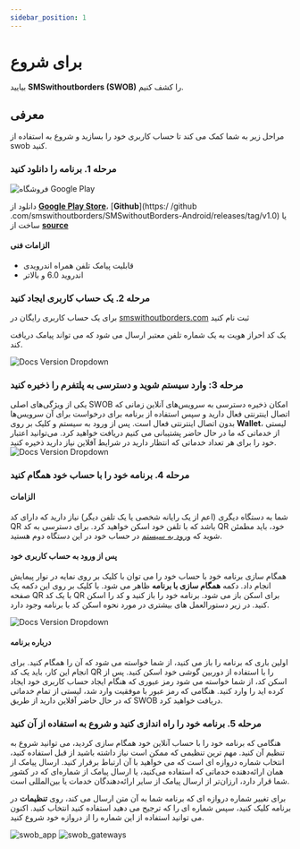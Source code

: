 ```yaml
---
sidebar_position: 1
---
```


# برای شروع

بیایید **SMSwithoutborders (SWOB)** را کشف کنیم.

## معرفی

مراحل زیر به شما کمک می کند تا حساب کاربری خود را بسازید و شروع به استفاده از swob کنید.

### مرحله 1. برنامه را دانلود کنید

![فروشگاه Google Play](/img/swob_on_playstore.png)

دانلود از [**Google Play Store**](https://play.google.com/store/apps/details?id=com.afkanerd.sw0b)، [**Github**](https:/ /github .com/smswithoutborders/SMSwithoutBorders-Android/releases/tag/v1.0) یا ساخت از [**source**](https://github.com/smswithoutborders/SMSwithoutBorders-Android)

#### الزامات فنی

- قابلیت پیامک تلفن همراه اندرویدی
- اندروید 6.0 و بالاتر

### مرحله 2. یک حساب کاربری ایجاد کنید

برای یک حساب کاربری رایگان در [smswithoutborders.com](https://smswithoutborders.com/sign-up) ثبت نام کنید

یک کد احراز هویت به یک شماره تلفن معتبر ارسال می شود که می تواند پیامک دریافت کند.

![Docs Version Dropdown](/img/swob_signup.png)

### مرحله 3: وارد سیستم شوید و دسترسی به پلتفرم را ذخیره کنید

یکی از ویژگی‌های اصلی SWOB امکان ذخیره دسترسی به سرویس‌های آنلاین زمانی که اتصال اینترنتی فعال دارید و سپس استفاده از برنامه برای درخواست برای آن سرویس‌ها بدون اتصال اینترنتی فعال است. پس از ورود به سیستم و کلیک بر روی **Wallet**، لیستی از خدماتی که ما در حال حاضر پشتیبانی می کنیم دریافت خواهید کرد. می‌توانید اعتبار خود را برای هر تعداد خدماتی که انتظار دارید در شرایط آفلاین نیاز دارید ذخیره کنید.
![Docs Version Dropdown](/img/swob_wallet.png)

### مرحله 4. برنامه خود را با حساب خود همگام کنید

#### الزامات

شما به دستگاه دیگری (اعم از یک رایانه شخصی یا یک تلفن دیگر) نیاز دارید که دارای کد QR باشد که با تلفن خود اسکن خواهید کرد. برای دسترسی به کد QR خود، باید مطمئن شوید که [ورود به سیستم](https://smswithoutborders.com/login) در حساب خود در این دستگاه دوم هستید.

#### پس از ورود به حساب کاربری خود

همگام سازی برنامه خود با حساب خود را می توان با کلیک بر روی نمایه در نوار پیمایش انجام داد. دکمه **همگام سازی با برنامه** ظاهر می شود. با کلیک بر روی این دکمه یک صفحه QR با یک کد QR برای اسکن باز می شود. برنامه خود را باز کنید و کد را اسکن کنید. در زیر دستورالعمل های بیشتری در مورد نحوه اسکن کد با برنامه وجود دارد.

![Docs Version Dropdown](/img/swob_sync.png)

#### درباره برنامه

اولین باری که برنامه را باز می کنید، از شما خواسته می شود که آن را همگام کنید. برای انجام این کار، باید یک کد QR را با استفاده از دوربین گوشی خود اسکن کنید. پس از اسکن کد، از شما خواسته می شود رمز عبوری که هنگام ایجاد حساب کاربری خود ایجاد کرده اید را وارد کنید. هنگامی که رمز عبور با موفقیت وارد شد، لیستی از تمام خدماتی که در حال حاضر آفلاین دارید از طریق SWOB دریافت خواهید کرد.

### مرحله 5. برنامه خود را راه اندازی کنید و شروع به استفاده از آن کنید

هنگامی که برنامه خود را با حساب آنلاین خود همگام سازی کردید، می توانید شروع به تنظیم آن کنید. مهم ترین تنظیمی که ممکن است نیاز داشته باشید از قبل استفاده کنید، انتخاب شماره دروازه ای است که می خواهید با آن ارتباط برقرار کنید. ارسال پیامک از همان ارائه‌دهنده خدماتی که استفاده می‌کنید، یا ارسال پیامک از شماره‌ای که در کشور شما قرار دارد، ارزان‌تر از ارسال پیامک از سایر ارائه‌دهندگان خدمات یا بین‌المللی است.

برای تغییر شماره دروازه ای که برنامه شما به آن متن ارسال می کند، روی **تنظیمات** در برنامه کلیک کنید، سپس شماره ای را که ترجیح می دهید استفاده کنید انتخاب کنید. اکنون می توانید استفاده از این شماره را از دروازه خود شروع کنید.

![swob_app](/img/swob_app.webp)
![swob_gateways](/img/swob_gateways.webp)